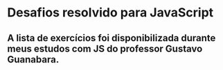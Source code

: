 # Desafios resolvido para JavaScript
## A lista de exercícios foi disponibilizada durante meus estudos com JS do professor Gustavo Guanabara. 